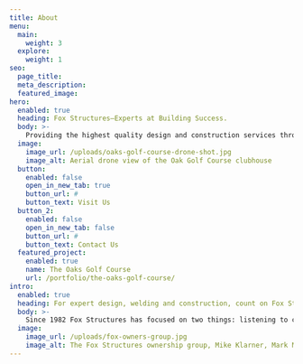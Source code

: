 ```yaml
---
title: About
menu:
  main:
    weight: 3
  explore:
    weight: 1
seo:
  page_title:
  meta_description:
  featured_image:
hero: 
  enabled: true
  heading: Fox Structures—Experts at Building Success.
  body: >-
    Providing the highest quality design and construction services throughout Northeast Wisconsin for over 40 years.
  image: 
    image_url: /uploads/oaks-golf-course-drone-shot.jpg
    image_alt: Aerial drone view of the Oak Golf Course clubhouse
  button:
    enabled: false
    open_in_new_tab: true
    button_url: #
    button_text: Visit Us
  button_2:
    enabled: false
    open_in_new_tab: false
    button_url: #
    button_text: Contact Us
  featured_project: 
    enabled: true
    name: The Oaks Golf Course
    url: /portfolio/the-oaks-golf-course/
intro: 
  enabled: true
  heading: For expert design, welding and construction, count on Fox Structures.
  body: >-
    Since 1982 Fox Structures has focused on two things: listening to customers and delivering what we promise. That’s a pretty simple business plan for a design/build contractor. But it’s one that works. From planning and design, through construction to your final walk-through, you’ll have our dedicated attention every step of the way. Fox Structures’ owners are even present on every job, ensuring we complete projects to our customer’s personal specifications, in the most cost-efficient manner, while always meeting our own demanding quality standards.
  image: 
    image_url: /uploads/fox-owners-group.jpg
    image_alt: The Fox Structures ownership group, Mike Klarner, Mark Mashlan, Brad Weyenburg, and Travis Woldt
---
```



